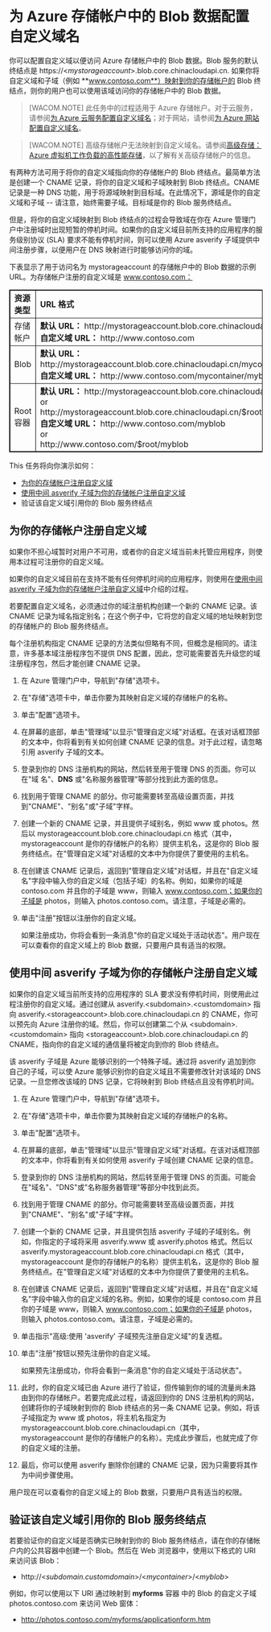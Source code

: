 <properties linkid="manage-services-storage-custom-dns-storage" urlDisplayName="custom dns storage" pageTitle="配置存储帐户中 Blob 数据的域名 | Microsoft Azure" metaKeywords="" description="了解如何配置自定义域以便访问 Azure 存储帐户中的 Blob 数据。" metaCanonical="" services="storage" documentationCenter="" title="Configure a custom domain name for blob data in a storage account" solutions="" authors="tamram" manager="mbaldwin" editor="cgronlun" />
<tags ms.service="storage"
    ms.date=""
    wacn.date=""
    />



# 为 Azure 存储帐户中的 Blob 数据配置自定义域名
你可以配置自定义域以便访问 Azure 存储帐户中的 Blob 数据。Blob 服务的默认终结点是 https://<*mystorageaccount*>.blob.core.chinacloudapi.cn. 如果你将自定义域和子域（例如 **www.contoso.com**）映射到你的存储帐户的 Blob 终结点，则你的用户也可以使用该域访问你的存储帐户中的 Blob 数据。


> [WACOM.NOTE]	此任务中的过程适用于 Azure 存储帐户。对于云服务，请参阅<a href = "/zh-cn/develop/net/common-tasks/custom-dns/">为 Azure 云服务配置自定义域名</a>；对于网站，请参阅<a href="/zh-cn/develop/net/common-tasks/custom-dns-web-site/">为 Azure 网站配置自定义域名</a>。 

> [WACOM.NOTE]	高级存储帐户无法映射到自定义域名。请参阅[高级存储：Azure 虚拟机工作负载的高性能存储](/zh-cn/documentation/articles/storage-premium-storage-preview-portal/)，以了解有关高级存储帐户的信息。

有两种方法可用于将你的自定义域指向你的存储帐户的 Blob 终结点。最简单方法是创建一个 CNAME 记录，将你的自定义域和子域映射到 Blob 终结点。CNAME 记录是一种 DNS 功能，用于将源域映射到目标域。在此情况下，源域是你的自定义域和子域 -- 请注意，始终需要子域。目标域是你的 Blob 服务终结点。

但是，将你的自定义域映射到 Blob 终结点的过程会导致域在你在 Azure 管理门户中注册域时出现短暂的停机时间。如果你的自定义域目前所支持的应用程序的服务级别协议 (SLA) 要求不能有停机时间，则可以使用 Azure asverify 子域提供中间注册步骤，以便用户在 DNS 映射进行时能够访问你的域。

下表显示了用于访问名为 mystorageaccount 的存储帐户中的 Blob 数据的示例 URL。为存储帐户注册的自定义域是 www.contoso.com：

<table border="1" cellspacing="0" cellpadding="5" style="border: 1px solid #000000;">
	<tbody>
		<tr>
			<td style="width: 100px;"><strong>资源类型</strong></td>
			<td><strong>URL 格式</strong></td>
		</tr>
		<tr>
			<td>存储帐户</td>
			<td><strong>默认 URL：</strong> http://mystorageaccount.blob.core.chinacloudapi.cn<br />
			<strong>自定义域 URL：</strong> http://www.contoso.com</td>
		</tr>
		<tr>
			<td>Blob</td>
			<td><strong>默认 URL：</strong> http://mystorageaccount.blob.core.chinacloudapi.cn/mycontainer/myblob<br /><strong>自定义域 URL：</strong>
			http://www.contoso.com/mycontainer/myblob</td>
		</tr>
		<tr>
			<td>Root 容器</td>
			<td><strong>默认 URL：</strong> http://mystorageaccount.blob.core.chinacloudapi.cn/myblob
			<br/>or<br />
			http://mystorageaccount.blob.core.chinacloudapi.cn/$root/myblob<br />
			<strong>自定义域 URL：</strong> http://www.contoso.com/myblob
			<br/>or<br />
			http://www.contoso.com/$root/myblob</td>
		</tr>
	</tbody>
</table>

This 任务将向你演示如何：



- <a href="#register-domain">为你的存储帐户注册自定义域</a>
- <a href="#register-asverify">使用中间 asverify 子域为你的存储帐户注册自定义域</a>
- <a name="#verify-subdomain">验证该自定义域引用你的 Blob 服务终结点</a>

<h2><a name="register-domain"></a>为你的存储帐户注册自定义域</h2>

如果你不担心域暂时对用户不可用，或者你的自定义域当前未托管应用程序，则使用本过程可注册你的自定义域。 

如果你的自定义域目前在支持不能有任何停机时间的应用程序，则使用在<a href="#register-asverify">使用中间 asverify 子域为你的存储帐户注册自定义域</a>中介绍的过程。

若要配置自定义域名，必须通过你的域注册机构创建一个新的 CNAME 记录。该 CNAME 记录为域名指定别名；在这个例子中，它将您的自定义域的地址映射到您的存储帐户的 Blob 服务终结点。

每个注册机构指定 CNAME 记录的方法类似但略有不同，但概念是相同的。请注意，许多基本域注册程序包不提供 DNS 配置，因此，您可能需要首先升级您的域注册程序包，然后才能创建 CNAME 记录。 

1.  在 Azure 管理门户中，导航到"存储"选项卡。

2.  在"存储"选项卡中，单击你要为其映射自定义域的存储帐户的名称。

3.  单击"配置"选项卡。

4.  在屏幕的底部，单击"管理域"以显示"管理自定义域"对话框。在该对话框顶部的文本中，你将看到有关如何创建 CNAME 记录的信息。对于此过程，请忽略引用 asverify 子域的文本。

5.  登录到你的 DNS 注册机构的网站，然后转至用于管理 DNS 的页面。你可以在"域
    名"、**DNS** 或"名称服务器管理"等部分找到此方面的信息。

6.  找到用于管理 CNAME 的部分。你可能需要转至高级设置页面，并找到"CNAME"、"别名"或"子域"字样。

7.  创建一个新的 CNAME 记录，并且提供子域别名，例如 www 或 photos。然后以 mystorageaccount.blob.core.chinacloudapi.cn 格式（其中，mystorageaccount 是你的存储帐户的名称）提供主机名，这是你的 Blob 服务终结点。在"管理自定义域"对话框的文本中为你提供了要使用的主机名。

8.  在创建该 CNAME 记录后，返回到"管理自定义域"对话框，并且在"自定义域名"字段中输入你的自定义域（包括子域）的名称。例如，如果你的域是 contoso.com 并且你的子域是 www，则输入 www.contoso.com；如果你的子域是 photos，则输入 photos.contoso.com。请注意，子域是必需的。

9. 单击"注册"按钮以注册你的自定义域。 

	如果注册成功，你将会看到一条消息"你的自定义域处于活动状态"。用户现在可以查看你的自定义域上的 Blob 数据，只要用户具有适当的权限。 

<h2><a name="register-asverify"></a>使用中间 asverify 子域为你的存储帐户注册自定义域</h2>

如果你的自定义域当前所支持的应用程序的 SLA 要求没有停机时间，则使用此过程注册你的自定义域。通过创建从 asverify.&lt;subdomain&gt;.&lt;customdomain&gt; 指向 asverify.&lt;storageaccount&gt;.blob.core.chinacloudapi.cn 的 CNAME，你可以预先向 Azure 注册你的域。然后，你可以创建第二个从 &lt;subdomain&gt;.&lt;customdomain&gt; 指向 &lt;storageaccount&gt;.blob.core.chinacloudapi.cn 的 CNAME，指向你的自定义域的通信量将被定向到你的 Blob 终结点。

该 asverify 子域是 Azure 能够识别的一个特殊子域。通过将 asverify 追加到你自己的子域，可以使 Azure 能够识别你的自定义域且不需要修改针对该域的 DNS 记录。一旦您修改该域的 DNS 记录，它将映射到 Blob 终结点且没有停机时间。

1.  在 Azure 管理门户中，导航到"存储"选项卡。

2.  在"存储"选项卡中，单击你要为其映射自定义域的存储帐户的名称。

3.  单击"配置"选项卡。

4.  在屏幕的底部，单击"管理域"以显示"管理自定义域"对话框。在该对话框顶部的文本中，你将看到有关如何使用 asverify 子域创建 CNAME 记录的信息。

5.  登录到你的 DNS 注册机构的网站，然后转至用于管理 DNS 的页面。可能会在"域名"、"DNS"或"名称服务器管理"等部分中找到此页。

6.  找到用于管理 CNAME 的部分。你可能需要转至高级设置页面，并找到"CNAME"、"别名"或"子域"字样。

7.  创建一个新的 CNAME 记录，并且提供包括 asverify 子域的子域别名。例如，你指定的子域将采用 asverify.www 或 asverify.photos 格式。然后以 asverify.mystorageaccount.blob.core.chinacloudapi.cn 格式（其中，mystorageaccount 是你的存储帐户的名称）提供主机名，这是你的 Blob 服务终结点。在"管理自定义域"对话框的文本中为你提供了要使用的主机名。

8.  在创建该 CNAME 记录后，返回到"管理自定义域"对话框，并且在"自定义域名"字段中输入你的自定义域的名称。例如，如果你的域是 contoso.com 并且你的子域是 www，则输入 www.contoso.com；如果你的子域是 photos，则输入 photos.contoso.com。请注意，子域是必需的。

9.	单击指示"高级:使用  'asverify' 子域预先注册自定义域"的复选框。 

10. 单击"注册"按钮以预先注册你的自定义域。 

	如果预先注册成功，你将会看到一条消息"你的自定义域处于活动状态"。 

11. 此时，你的自定义域已由 Azure 进行了验证，但传输到你的域的流量尚未路由到你的存储帐户。若要完成此过程，请返回到你的 DNS 注册机构的网站，创建将你的子域映射到你的 Blob 终结点的另一条 CNAME 记录。例如，将该子域指定为 www 或 photos，将主机名指定为 mystorageaccount.blob.core.chinacloudapi.cn（其中，mystorageaccount 是你的存储帐户的名称）。完成此步骤后，也就完成了你的自定义域的注册。

12. 最后，你可以使用 asverify 删除你创建的 CNAME 记录，因为只需要将其作为中间步骤使用。

用户现在可以查看你的自定义域上的 Blob 数据，只要用户具有适当的权限。

<a name="verify-subdomain"> </a>

<h2>验证该自定义域引用你的 Blob 服务终结点</h2>

若要验证你的自定义域是否确实已映射到你的 Blob 服务终结点，请在你的存储帐户内的公共容器中创建一个 Blob。然后在 Web 浏览器中，使用以下格式的 URI 来访问该 Blob：

-   http://<*subdomain.customdomain*>/<*mycontainer*>/<*myblob*>

例如，你可以使用以下 URI 通过映射到 **myforms** 容器
中的 Blob 的自定义子域 photos.contoso.com 来访问 Web 窗体：

-   http://photos.contoso.com/myforms/applicationform.htm

<!-- 

## 其他资源
-   <a href="http://msdn.microsoft.com/zh-cn/library/azure/gg680307.aspx">如何将 CDN 内容映射到自定义域</a>
-   -->
<!--HONumber=41-->
